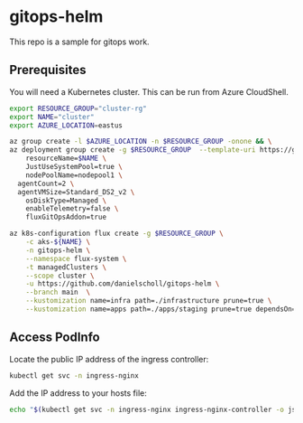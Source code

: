 # gitops-helm

This repo is a sample for gitops work.

## Prerequisites

You will need a Kubernetes cluster.  This can be run from Azure CloudShell.

```bash
export RESOURCE_GROUP="cluster-rg"
export NAME="cluster"
export AZURE_LOCATION=eastus

az group create -l $AZURE_LOCATION -n $RESOURCE_GROUP -onone && \
az deployment group create -g $RESOURCE_GROUP  --template-uri https://github.com/Azure/AKS-Construction/releases/download/0.9.10/main.json --parameters \
	resourceName=$NAME \
	JustUseSystemPool=true \
	nodePoolName=nodepool1 \
  agentCount=2 \
  agentVMSize=Standard_DS2_v2 \
	osDiskType=Managed \
	enableTelemetry=false \
	fluxGitOpsAddon=true

az k8s-configuration flux create -g $RESOURCE_GROUP \
	-c aks-${NAME} \
	-n gitops-helm \
	--namespace flux-system \
	-t managedClusters \
	--scope cluster \
	-u https://github.com/danielscholl/gitops-helm \
	--branch main  \
	--kustomization name=infra path=./infrastructure prune=true \
	--kustomization name=apps path=./apps/staging prune=true dependsOn=\["infra"\]
```

## Access PodInfo

Locate the public IP address of the ingress controller:

```bash
kubectl get svc -n ingress-nginx
```

Add the IP address to your hosts file:

```bash
echo "$(kubectl get svc -n ingress-nginx ingress-nginx-controller -o jsonpath='{.status.loadBalancer.ingress[0].ip}') podinfo.staging" | sudo tee -a /etc/hosts
```

